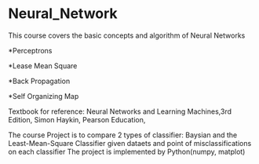 # Neural_Network
This course covers the basic concepts and algorithm of Neural Networks

*Perceptrons

*Lease Mean Square

*Back Propagation

*Self Organizing Map

Textbook for reference: Neural Networks and Learning Machines,3rd Edition, Simon Haykin, Pearson Education,

The course Project is to compare 2 types of classifier: Baysian and the Least-Mean-Square Classifier given dataets and point of misclassifications on each classifier
The project is implemented by Python(numpy, matplot)

